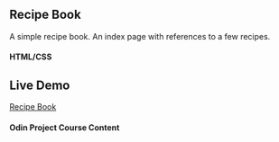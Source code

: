 ## Recipe Book

A simple recipe book. An index page with references to a few recipes.
#### HTML/CSS

## Live Demo
[Recipe Book](https://t-pirozzini.github.io/odin-recipes/)

#### Odin Project Course Content
